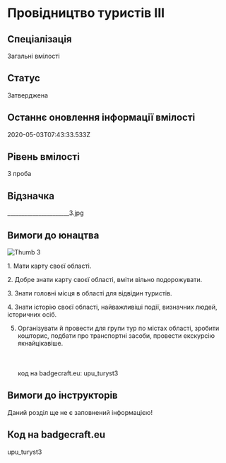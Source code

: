 # Провідництво туристів ІІІ

## Спеціалізація

Загальні вмілості

## Статус

Затверджена

## Останнє оновлення інформації вмілості

2020-05-03T07:43:33.533Z

## Рівень вмілості

3 проба

## Відзначка

______________________3.jpg

## Вимоги до юнацтва

<p><img alt="Thumb                       3" src="/uploads/textareas/bootsy/image/89/small______________________-3.jpg"><br></p><p>1. Мати карту своєї області.</p>

<p>2. Добре знати карту своєї області, вміти вільно подорожувати.</p>

<p>3. Знати головні місця в області для відвідин туристів.</p>

<p>4. Знати історію своєї області, найважливіші події, визначних
людей, історичних осіб.</p>

5. Організувати й провести для групи тур по містах області, зробити
кошторис, подбати про транспортні засоби, провести екскурсію якнайцікавіше.<br><br><br><br>код на badgecraft.eu: upu_turyst3<br>

## Вимоги до інструкторів

Даний розділ ще не є заповнений інформацією!

## Код на badgecraft.eu

upu_turyst3
